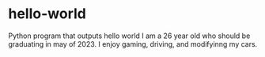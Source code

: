 # hello-world
Python program that outputs hello world
I am a 26 year old who should be graduating in may of 2023. I enjoy gaming, driving, and modifyinng my cars. 
